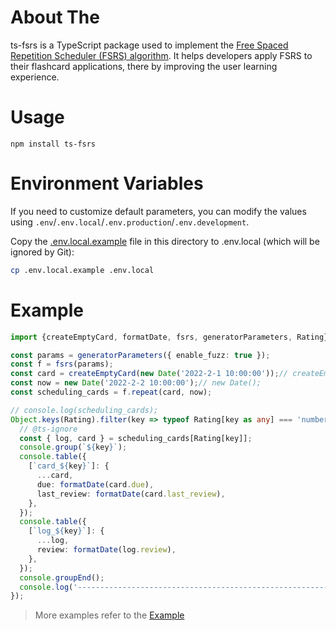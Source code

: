 # About The

ts-fsrs is a TypeScript package used to implement the [Free Spaced Repetition Scheduler (FSRS) algorithm](https://github.com/open-spaced-repetition/free-spaced-repetition-scheduler). It helps
developers apply FSRS to their flashcard applications, there by improving the user learning experience.

# Usage

```
npm install ts-fsrs
```

# Environment Variables
If you need to customize default parameters, you can modify the values using `.env`/`.env.local`/`.env.production`/`.env.development`.

Copy the [.env.local.example](./example/.env.local.example) file in this directory to .env.local (which will be ignored by Git):

```bash
cp .env.local.example .env.local
```

# Example

```typescript
import {createEmptyCard, formatDate, fsrs, generatorParameters, Rating} from 'ts-fsrs';

const params = generatorParameters({ enable_fuzz: true });
const f = fsrs(params);
const card = createEmptyCard(new Date('2022-2-1 10:00:00'));// createEmptyCard();
const now = new Date('2022-2-2 10:00:00');// new Date();
const scheduling_cards = f.repeat(card, now);

// console.log(scheduling_cards);
Object.keys(Rating).filter(key => typeof Rating[key as any] === 'number').forEach(key => {
  // @ts-ignore
  const { log, card } = scheduling_cards[Rating[key]];
  console.group(`${key}`);
  console.table({
    [`card_${key}`]: {
      ...card,
      due: formatDate(card.due),
      last_review: formatDate(card.last_review),
    },
  });
  console.table({
    [`log_${key}`]: {
      ...log,
      review: formatDate(log.review),
    },
  });
  console.groupEnd();
  console.log('----------------------------------------------------------------');
});
```

> More examples refer to the [Example](https://github.com/ishiko732/ts-fsrs/blob/master/example/index.ts)